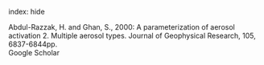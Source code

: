 index: hide

<div class="Citation">

  <div class="Citation-body">
    <div class="Citation-text">Abdul-Razzak, H. and Ghan, S., 2000: A parameterization of aerosol activation 2. Multiple aerosol types. <span class="Article-journal">Journal of Geophysical Research, </span><span class="Article-volume">105, </span>6837-6844pp.</div>
    <div class="Citation-links">
      <div class="CitationLink" data-href="https://scholar.google.com/scholar?q=A+parameterization+of+aerosol+activation+2.+Multiple+aerosol+types">
        <div class="CitationLink-icon CitationLink-Scholar"></div>
        <div class="CitationLink-text">Google Scholar</div>
      </div>
    </div>
  </div>
</div>


<div class="Citation-copy">

</div>